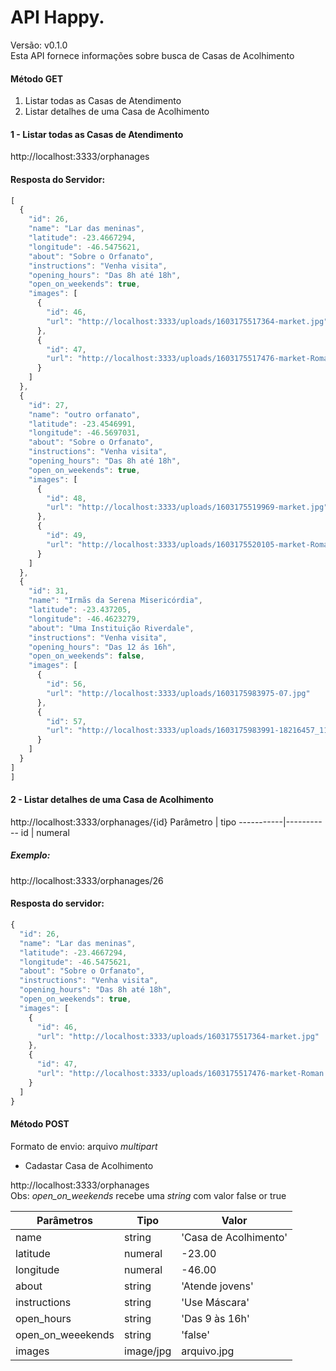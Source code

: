 API  Happy.
===
Versão: v0.1.0<br/>
Esta API fornece informações sobre busca de Casas de Acolhimento

#### Método GET
1. 	Listar todas as Casas de Atendimento
2.	Listar detalhes de uma Casa de Acolhimento


#### 1 - Listar todas as Casas de Atendimento
http://localhost:3333/orphanages

#### Resposta do Servidor:

```js
[
  {
    "id": 26,
    "name": "Lar das meninas",
    "latitude": -23.4667294,
    "longitude": -46.5475621,
    "about": "Sobre o Orfanato",
    "instructions": "Venha visita",
    "opening_hours": "Das 8h até 18h",
    "open_on_weekends": true,
    "images": [
      {
        "id": 46,
        "url": "http://localhost:3333/uploads/1603175517364-market.jpg"
      },
      {
        "id": 47,
        "url": "http://localhost:3333/uploads/1603175517476-market-Roman.jpg"
      }
    ]
  },
  {
    "id": 27,
    "name": "outro orfanato",
    "latitude": -23.4546991,
    "longitude": -46.5697031,
    "about": "Sobre o Orfanato",
    "instructions": "Venha visita",
    "opening_hours": "Das 8h até 18h",
    "open_on_weekends": true,
    "images": [
      {
        "id": 48,
        "url": "http://localhost:3333/uploads/1603175519969-market.jpg"
      },
      {
        "id": 49,
        "url": "http://localhost:3333/uploads/1603175520105-market-Roman.jpg"
      }
    ]
  },
  {
    "id": 31,
    "name": "Irmãs da Serena Misericórdia",
    "latitude": -23.437205,
    "longitude": -46.4623279,
    "about": "Uma Instituição Riverdale",
    "instructions": "Venha visita",
    "opening_hours": "Das 12 ás 16h",
    "open_on_weekends": false,
    "images": [
      {
        "id": 56,
        "url": "http://localhost:3333/uploads/1603175983975-07.jpg"
      },
      {
        "id": 57,
        "url": "http://localhost:3333/uploads/1603175983991-18216457_1117358741743668_4222250260211303276_o.jpg"
      }
    ]
  }
]
]
```


#### 2 - Listar detalhes de uma Casa de Acolhimento
http://localhost:3333/orphanages/{id}
Parâmetro | tipo
-----------|-----------
id | numeral

##### Exemplo:
http://localhost:3333/orphanages/26

#### Resposta do servidor:

```js
{
  "id": 26,
  "name": "Lar das meninas",
  "latitude": -23.4667294,
  "longitude": -46.5475621,
  "about": "Sobre o Orfanato",
  "instructions": "Venha visita",
  "opening_hours": "Das 8h até 18h",
  "open_on_weekends": true,
  "images": [
    {
      "id": 46,
      "url": "http://localhost:3333/uploads/1603175517364-market.jpg"
    },
    {
      "id": 47,
      "url": "http://localhost:3333/uploads/1603175517476-market-Roman.jpg"
    }
  ]
}
```



#### Método POST
Formato de envio: arquivo *multipart*
+	Cadastar Casa de Acolhimento

http://localhost:3333/orphanages<br/>
Obs: *open_on_weekends* recebe uma *string* com valor false or true

Parâmetros | Tipo| Valor
-----------|-----------|-----------
name  		        | string  | 'Casa de Acolhimento'
latitude	        | numeral | -23.00
longitude	        | numeral | -46.00
about               | string  | 'Atende jovens'
instructions        | string  | 'Use Máscara'
open_hours          | string  | 'Das 9 às 16h'
open_on_weeekends   | string | 'false'
images		        | image/jpg   | arquivo.jpg


